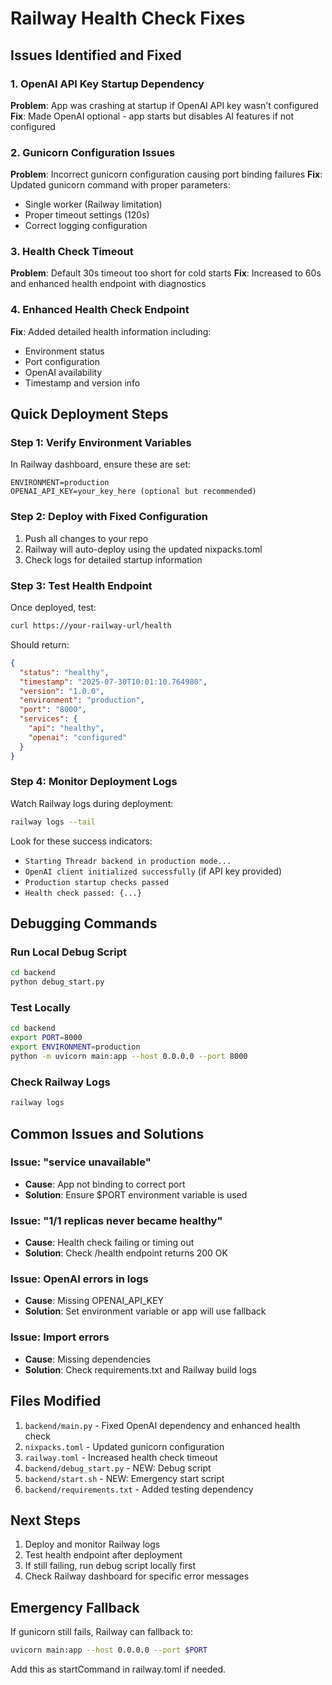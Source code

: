 # Railway Health Check Fixes

## Issues Identified and Fixed

### 1. OpenAI API Key Startup Dependency
**Problem**: App was crashing at startup if OpenAI API key wasn't configured
**Fix**: Made OpenAI optional - app starts but disables AI features if not configured

### 2. Gunicorn Configuration Issues
**Problem**: Incorrect gunicorn configuration causing port binding failures
**Fix**: Updated gunicorn command with proper parameters:
- Single worker (Railway limitation)
- Proper timeout settings (120s)
- Correct logging configuration

### 3. Health Check Timeout
**Problem**: Default 30s timeout too short for cold starts
**Fix**: Increased to 60s and enhanced health endpoint with diagnostics

### 4. Enhanced Health Check Endpoint
**Fix**: Added detailed health information including:
- Environment status
- Port configuration
- OpenAI availability
- Timestamp and version info

## Quick Deployment Steps

### Step 1: Verify Environment Variables
In Railway dashboard, ensure these are set:
```
ENVIRONMENT=production
OPENAI_API_KEY=your_key_here (optional but recommended)
```

### Step 2: Deploy with Fixed Configuration
1. Push all changes to your repo
2. Railway will auto-deploy using the updated nixpacks.toml
3. Check logs for detailed startup information

### Step 3: Test Health Endpoint
Once deployed, test:
```bash
curl https://your-railway-url/health
```

Should return:
```json
{
  "status": "healthy",
  "timestamp": "2025-07-30T10:01:10.764980",
  "version": "1.0.0",
  "environment": "production",
  "port": "8000",
  "services": {
    "api": "healthy",
    "openai": "configured"
  }
}
```

### Step 4: Monitor Deployment Logs
Watch Railway logs during deployment:
```bash
railway logs --tail
```

Look for these success indicators:
- `Starting Threadr backend in production mode...`
- `OpenAI client initialized successfully` (if API key provided)
- `Production startup checks passed`
- `Health check passed: {...}`

## Debugging Commands

### Run Local Debug Script
```bash
cd backend
python debug_start.py
```

### Test Locally
```bash
cd backend
export PORT=8000
export ENVIRONMENT=production
python -m uvicorn main:app --host 0.0.0.0 --port 8000
```

### Check Railway Logs
```bash
railway logs
```

## Common Issues and Solutions

### Issue: "service unavailable"
- **Cause**: App not binding to correct port
- **Solution**: Ensure $PORT environment variable is used

### Issue: "1/1 replicas never became healthy"
- **Cause**: Health check failing or timing out
- **Solution**: Check /health endpoint returns 200 OK

### Issue: OpenAI errors in logs
- **Cause**: Missing OPENAI_API_KEY
- **Solution**: Set environment variable or app will use fallback

### Issue: Import errors
- **Cause**: Missing dependencies
- **Solution**: Check requirements.txt and Railway build logs

## Files Modified

1. `backend/main.py` - Fixed OpenAI dependency and enhanced health check
2. `nixpacks.toml` - Updated gunicorn configuration
3. `railway.toml` - Increased health check timeout
4. `backend/debug_start.py` - NEW: Debug script
5. `backend/start.sh` - NEW: Emergency start script
6. `backend/requirements.txt` - Added testing dependency

## Next Steps

1. Deploy and monitor Railway logs
2. Test health endpoint after deployment
3. If still failing, run debug script locally first
4. Check Railway dashboard for specific error messages

## Emergency Fallback

If gunicorn still fails, Railway can fallback to:
```bash
uvicorn main:app --host 0.0.0.0 --port $PORT
```

Add this as startCommand in railway.toml if needed.